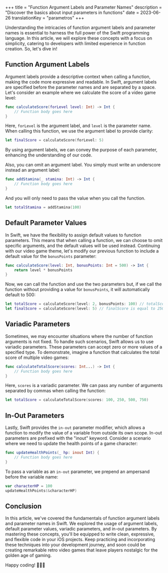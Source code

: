+++
title = "Function Argument Labels and Parameter Names"
description = "Discover the basics about input parameters in functions"
date = 2023-06-26
translationKey = "parametros"
+++

Understanding the intricacies of function argument labels and parameter names is essential to harness the full power of the Swift programming language. In this article, we will explore these concepts with a focus on simplicity, catering to developers with limited experience in function creation. So, let's dive in!

## Function Argument Labels
Argument labels provide a descriptive context when calling a function, making the code more expressive and readable. In Swift, argument labels are specified before the parameter names and are separated by a space. Let's consider an example where we calculate the score of a video game level:
```swift
func calculateScore(forLevel level: Int) -> Int {
    // Function body goes here
}
```
Here, `forLevel` is the argument label, and `level` is the parameter name. When calling this function, we use the argument label to provide clarity:
```swift
let finalScore = calculateScore(forLevel: 5)
```
By using argument labels, we can convey the purpose of each parameter, enhancing the understanding of our code.

Also, you can omit an argument label. You simply must write an underscore instead an argument label: 
```swift
func addStamina(_ stamina: Int) -> Int {
	// Function body goes here
}
```
And you will only need to pass the value when you call the function.
```swift
let totalStamina = addStamina(100)
```

## Default Parameter Values
In Swift, we have the flexibility to assign default values to function parameters. This means that when calling a function, we can choose to omit specific arguments, and the default values will be used instead. Continuing with our video game theme, let's modify our previous function to include a default value for the `bonusPoints` parameter:
```swift
func calculateScore(level: Int, bonusPoints: Int = 500) -> Int {
    return level * bonusPoints
}
```
Now, we can call the function and use the two parameters but, if we call the function without providing a value for `bonusPoints`, it will automatically default to 500:

```swift
let totalScore = calculateScore(level: 2, bonusPoints: 100) // totalScore is equal to 200
let finalScore = calculateScore(level: 5) // finalScore is equal to 2500
```

## Variadic Parameters
Sometimes, we may encounter situations where the number of function arguments is not fixed. To handle such scenarios, Swift allows us to use variadic parameters. These parameters can accept zero or more values of a specified type. To demonstrate, imagine a function that calculates the total score of multiple video games:
```swift
func calculateTotalScore(scores: Int...) -> Int {
    // Function body goes here
}
```
Here, `scores` is a variadic parameter. We can pass any number of arguments separated by commas when calling the function:
```swift
let totalScore = calculateTotalScore(scores: 100, 250, 500, 750)
```
## In-Out Parameters
Lastly, Swift provides the `in-out` parameter modifier, which allows a function to modify the value of a variable from outside its own scope. In-out parameters are prefixed with the "inout" keyword. Consider a scenario where we need to update the health points of a game character:
```swift
func updateHealthPoints(_ hp: inout Int) {
    // Function body goes here
}
```
To pass a variable as an `in-out` parameter, we prepend an ampersand before the variable name:
```swift
var characterHP = 100
updateHealthPoints(&characterHP)
```
## Conclusion
In this article, we've covered the fundamentals of function argument labels and parameter names in Swift. We explored the usage of argument labels, default parameter values, variadic parameters, and in-out parameters. By mastering these concepts, you'll be equipped to write clean, expressive, and flexible code in your iOS projects. Keep practicing and incorporating these techniques into your development journey, and soon could be creating remarkable retro video games that leave players nostalgic for the golden age of gaming. 

Happy coding! 👨🏻‍💻
